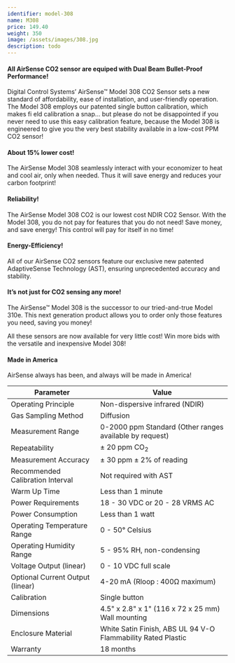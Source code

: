 ```yaml
---
identifier: model-308 
name: M308
price: 149.40
weight: 350
image: /assets/images/308.jpg
description: todo
---
```

#### All AirSense CO2 sensor are equiped with Dual Beam Bullet-Proof Performance!

Digital Control Systems’ AirSense™ Model 308 CO2 Sensor sets a new standard of affordability, ease of installation, and
user-friendly operation.
The Model 308 employs our patented single button calibration, which makes fi eld calibration a snap... but please do not
be disappointed if you never need to use this easy calibration feature, because the Model 308 is engineered to give you
the very best stability available in a low-cost PPM CO2 sensor!

#### About 15% lower cost!

The AirSense Model 308 seamlessly
interact with your economizer to heat
and cool air, only when needed. Thus
it will save energy and reduces your
carbon footprint!

#### Reliability!

The AirSense Model 308 CO2 is our
lowest cost NDIR CO2 Sensor. With
the Model 308, you do not pay for
features that you do not need! Save
money, and save energy! This control
will pay for itself in no time!

#### Energy-Efficiency!

All of our AirSense CO2 sensors feature
our exclusive new patented AdaptiveSense Technology (AST), ensuring unprecedented accuracy and stability.

#### It’s not just for CO2 sensing any more!

The AirSense™ Model 308 is the successor to our tried-and-true Model 310e. This next generation product allows you to order only those features you need, saving you money!

All these sensors are now available for very little cost!  Win more bids with the versatile and inexpensive Model 308!

#### Made in America
AirSense always has been, and always will be made in America!


| Parameter | Value |
| --- | ----------- |
| Operating Principle | Non-dispersive infrared (NDIR) |
| Gas Sampling Method | Diffusion |
| Measurement Range | 0-2000 ppm Standard (Other ranges available by request) |
| Repeatability | ± 20 ppm CO<sub>2</sub> |
| Measurement Accuracy | ± 30 ppm ± 2% of reading |
| Recommended Calibration Interval | Not required with AST |
| Warm Up Time | Less than 1 minute |
| Power Requirements | 18 - 30 VDC or 20 - 28 VRMS AC |
| Power Consumption | Less than 1 watt |
| Operating Temperature Range | 0 - 50° Celsius |
| Operating Humidity Range | 5 - 95% RH, non-condensing |
| Voltage Output (linear) | 0 - 10 VDC full scale |
| Optional Current Output (linear) | 4-20 mA (Rloop : 400Ω maximum) |
| Calibration | Single button |
| Dimensions | 4.5" x 2.8" x 1" (116 x 72 x 25 mm) Wall mounting |
|Enclosure Material | White Satin Finish, ABS UL 94 V-O Flammability Rated Plastic |
| Warranty | 18 months |
